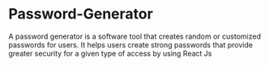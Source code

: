 # Password-Generator
A password generator is a software tool that creates
random or customized passwords for users. It helps users
create strong passwords that provide greater security for a
given type of access by using React Js

